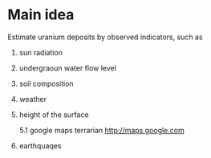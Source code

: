 # Main idea

Estimate uranium deposits by observed indicators, such as 

1) sun radiation
2) undergraoun water flow level
3) soil composition 
4) weather
5) height of the surface
   
   5.1 google maps terrarian http://maps.google.com
7) earthquaqes



